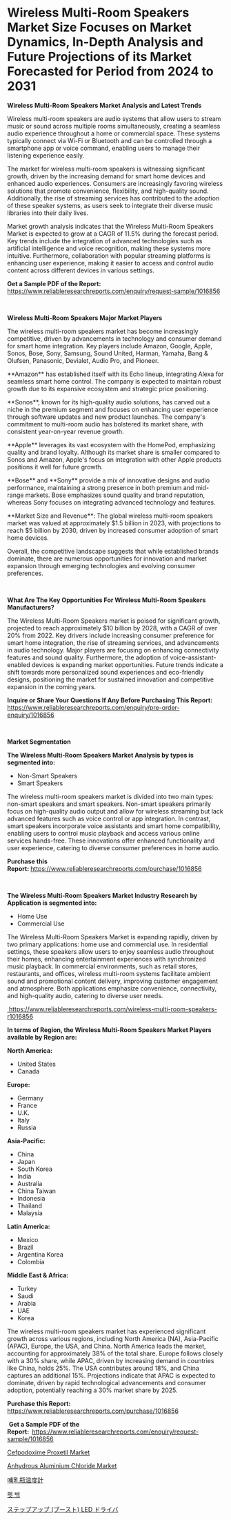 <p><h1>Wireless Multi-Room Speakers Market Size Focuses on Market Dynamics, In-Depth Analysis and Future Projections of its Market Forecasted for Period from 2024 to 2031</h1></p><p><strong>Wireless Multi-Room Speakers Market Analysis and Latest Trends</strong></p>
<p><p>Wireless multi-room speakers are audio systems that allow users to stream music or sound across multiple rooms simultaneously, creating a seamless audio experience throughout a home or commercial space. These systems typically connect via Wi-Fi or Bluetooth and can be controlled through a smartphone app or voice command, enabling users to manage their listening experience easily.</p><p>The market for wireless multi-room speakers is witnessing significant growth, driven by the increasing demand for smart home devices and enhanced audio experiences. Consumers are increasingly favoring wireless solutions that promote convenience, flexibility, and high-quality sound. Additionally, the rise of streaming services has contributed to the adoption of these speaker systems, as users seek to integrate their diverse music libraries into their daily lives.</p><p>Market growth analysis indicates that the Wireless Multi-Room Speakers Market is expected to grow at a CAGR of 11.5% during the forecast period. Key trends include the integration of advanced technologies such as artificial intelligence and voice recognition, making these systems more intuitive. Furthermore, collaboration with popular streaming platforms is enhancing user experience, making it easier to access and control audio content across different devices in various settings.</p></p>
<p><strong>Get a Sample PDF of the Report:&nbsp;</strong> <a href="https://www.reliableresearchreports.com/enquiry/request-sample/1016856">https://www.reliableresearchreports.com/enquiry/request-sample/1016856</a></p>
<p>&nbsp;</p>
<p><strong>Wireless Multi-Room Speakers Major Market Players</strong></p>
<p><p>The wireless multi-room speakers market has become increasingly competitive, driven by advancements in technology and consumer demand for smart home integration. Key players include Amazon, Google, Apple, Sonos, Bose, Sony, Samsung, Sound United, Harman, Yamaha, Bang & Olufsen, Panasonic, Devialet, Audio Pro, and Pioneer.</p><p>**Amazon** has established itself with its Echo lineup, integrating Alexa for seamless smart home control. The company is expected to maintain robust growth due to its expansive ecosystem and strategic price positioning. </p><p>**Sonos**, known for its high-quality audio solutions, has carved out a niche in the premium segment and focuses on enhancing user experience through software updates and new product launches. The company's commitment to multi-room audio has bolstered its market share, with consistent year-on-year revenue growth.</p><p>**Apple** leverages its vast ecosystem with the HomePod, emphasizing quality and brand loyalty. Although its market share is smaller compared to Sonos and Amazon, Apple's focus on integration with other Apple products positions it well for future growth.</p><p>**Bose** and **Sony** provide a mix of innovative designs and audio performance, maintaining a strong presence in both premium and mid-range markets. Bose emphasizes sound quality and brand reputation, whereas Sony focuses on integrating advanced technology and features.</p><p>**Market Size and Revenue**: The global wireless multi-room speakers market was valued at approximately $1.5 billion in 2023, with projections to reach $5 billion by 2030, driven by increased consumer adoption of smart home devices. </p><p>Overall, the competitive landscape suggests that while established brands dominate, there are numerous opportunities for innovation and market expansion through emerging technologies and evolving consumer preferences.</p></p>
<p>&nbsp;</p>
<p><strong>What Are The Key Opportunities For Wireless Multi-Room Speakers Manufacturers?</strong></p>
<p><p>The Wireless Multi-Room Speakers market is poised for significant growth, projected to reach approximately $10 billion by 2028, with a CAGR of over 20% from 2022. Key drivers include increasing consumer preference for smart home integration, the rise of streaming services, and advancements in audio technology. Major players are focusing on enhancing connectivity features and sound quality. Furthermore, the adoption of voice-assistant-enabled devices is expanding market opportunities. Future trends indicate a shift towards more personalized sound experiences and eco-friendly designs, positioning the market for sustained innovation and competitive expansion in the coming years.</p></p>
<p><strong>Inquire or Share Your Questions If Any Before Purchasing This Report:</strong> <a href="https://www.reliableresearchreports.com/enquiry/pre-order-enquiry/1016856">https://www.reliableresearchreports.com/enquiry/pre-order-enquiry/1016856</a></p>
<p>&nbsp;</p>
<p><strong>Market Segmentation</strong></p>
<p><strong>The Wireless Multi-Room Speakers Market Analysis by types is segmented into:</strong></p>
<p><ul><li>Non-Smart Speakers</li><li>Smart Speakers</li></ul></p>
<p><p>The wireless multi-room speakers market is divided into two main types: non-smart speakers and smart speakers. Non-smart speakers primarily focus on high-quality audio output and allow for wireless streaming but lack advanced features such as voice control or app integration. In contrast, smart speakers incorporate voice assistants and smart home compatibility, enabling users to control music playback and access various online services hands-free. These innovations offer enhanced functionality and user experience, catering to diverse consumer preferences in home audio.</p></p>
<p><strong>Purchase this Report:&nbsp;</strong><a href="https://www.reliableresearchreports.com/purchase/1016856">https://www.reliableresearchreports.com/purchase/1016856</a></p>
<p>&nbsp;</p>
<p><strong>The Wireless Multi-Room Speakers Market Industry Research by Application is segmented into:</strong></p>
<p><ul><li>Home Use</li><li>Commercial Use</li></ul></p>
<p><p>The Wireless Multi-Room Speakers Market is expanding rapidly, driven by two primary applications: home use and commercial use. In residential settings, these speakers allow users to enjoy seamless audio throughout their homes, enhancing entertainment experiences with synchronized music playback. In commercial environments, such as retail stores, restaurants, and offices, wireless multi-room systems facilitate ambient sound and promotional content delivery, improving customer engagement and atmosphere. Both applications emphasize convenience, connectivity, and high-quality audio, catering to diverse user needs.</p></p>
<p><a href="https://www.reliableresearchreports.com/wireless-multi-room-speakers-r1016856">&nbsp;https://www.reliableresearchreports.com/wireless-multi-room-speakers-r1016856</a></p>
<p><strong>In terms of Region, the Wireless Multi-Room Speakers Market Players available by Region are:</strong></p>
<p>
    <p> <strong> North America: </strong>
        <ul>
            <li>United States</li>
            <li>Canada</li>
        </ul>
        </p> 
    <p> <strong> Europe: </strong>
        <ul>
            <li>Germany</li>
            <li>France</li>
            <li>U.K.</li>
            <li>Italy</li>
            <li>Russia</li>
        </ul>
        </p> 
    <p> <strong> Asia-Pacific: </strong>
        <ul>
            <li>China</li>
            <li>Japan</li>
            <li>South Korea</li>
            <li>India</li>
            <li>Australia</li>
            <li>China Taiwan</li>
            <li>Indonesia</li>
            <li>Thailand</li>
            <li>Malaysia</li>
        </ul>
        </p> 
    <p> <strong> Latin America: </strong>
        <ul>
            <li>Mexico</li>
            <li>Brazil</li>
            <li>Argentina Korea</li>
            <li>Colombia</li>
        </ul>
        </p> 
    <p> <strong> Middle East & Africa: </strong>
        <ul>
            <li>Turkey</li>
            <li>Saudi</li>
            <li>Arabia</li>
            <li>UAE</li>
            <li>Korea</li>
        </ul>
    </p>
    </p>
<p><p>The wireless multi-room speakers market has experienced significant growth across various regions, including North America (NA), Asia-Pacific (APAC), Europe, the USA, and China. North America leads the market, accounting for approximately 38% of the total share. Europe follows closely with a 30% share, while APAC, driven by increasing demand in countries like China, holds 25%. The USA contributes around 18%, and China captures an additional 15%. Projections indicate that APAC is expected to dominate, driven by rapid technological advancements and consumer adoption, potentially reaching a 30% market share by 2025.</p></p>
<p><strong>Purchase this Report: </strong><a href="https://www.reliableresearchreports.com/purchase/1016856">https://www.reliableresearchreports.com/purchase/1016856</a></p>
<p>&nbsp;<strong>Get a Sample PDF of the Report:&nbsp;&nbsp;</strong><a href="https://www.reliableresearchreports.com/enquiry/request-sample/1016856">https://www.reliableresearchreports.com/enquiry/request-sample/1016856</a></p>
<p><strong></strong></p>
<p><p><a href="https://issuu.com/reportprime-2/docs/cefpodoxime-proxetil-market-size-20_8bfd88ae5c4da7">Cefpodoxime Proxetil Market</a></p><p><a href="https://www.linkedin.com/pulse/insights-anhydrous-aluminium-chloride-market-players-size-geographical-kdsxc?trackingId=XCBSYwD9QZ2yaMWXlnYeiA%3D%3D">Anhydrous Aluminium Chloride Market</a></p><p><a href="https://medium.com/@mm14022023/%E4%B9%B3%E5%85%90%E7%94%A8%E5%93%BA%E4%B9%B3%E7%93%B6%E6%B8%A9%E5%BA%A6%E8%A8%88%E5%B8%82%E5%A0%B4%E3%81%AB%E3%81%8A%E3%81%91%E3%82%8B%E4%B8%BB%E8%A6%81%E8%A6%81%E5%9B%A0%E3%81%AE%E5%88%86%E6%9E%90-2024%E5%B9%B4%E3%81%8B%E3%82%892031%E5%B9%B4%E3%81%BE%E3%81%A7%E3%81%AE%E5%B8%82%E5%A0%B4%E5%8B%95%E5%90%91%E3%81%A8%E5%B0%86%E6%9D%A5%E3%81%AE%E5%B1%95%E6%9C%9B-952c68c11c37">哺乳瓶温度計</a></p><p><a href="https://medium.com/@leannebruen2023/pet-bag-market-%EC%9D%98-%EA%B8%80%EB%A1%9C%EB%B2%8C-%EC%8B%9C%EC%9E%A5-%EA%B0%9C%EC%9A%94%EB%8A%94-%EC%A0%84-%EC%84%B8%EA%B3%84-%EB%B0%8F-%EC%A3%BC%EC%9A%94-%EC%8B%9C%EC%9E%A5%EC%9D%98-%EC%82%B0%EC%97%85%EC%97%90-%EC%98%81%ED%96%A5%EC%9D%84-%EB%AF%B8%EC%B9%98%EB%8A%94-%EC%A3%BC%EC%9A%94-%ED%8A%B8%EB%A0%8C%EB%93%9C%EC%97%90-%EB%8C%80%ED%95%9C-%EB%8F%85%ED%8A%B9%ED%95%9C-%EA%B4%80%EC%A0%90%EC%9D%84-%EC%A0%9C%EA%B3%B5%ED%95%A9%EB%8B%88%EB%8B%A4-12f69302b3a4">펫 백</a></p><p><a href="https://medium.com/@tubbs463/step-up-boost-led-drivers-market-%E3%81%AF-%E3%82%B3%E3%82%B9%E3%83%88%E7%AE%A1%E7%90%86%E3%81%A8%E5%8A%B9%E7%8E%87%E5%90%91%E4%B8%8A%E3%82%92%E5%84%AA%E5%85%88%E3%81%97%E3%81%BE%E3%81%99-%E3%81%95%E3%82%89%E3%81%AB-%E5%A0%B1%E5%91%8A%E6%9B%B8%E3%81%AF%E5%B8%82%E5%A0%B4%E3%81%AE%E9%9C%80%E8%A6%81%E9%9D%A2%E3%81%A8%E4%BE%9B%E7%B5%A6%E9%9D%A2%E3%81%AE%E4%B8%A1%E6%96%B9%E3%82%92%E3%82%AB%E3%83%90%E3%83%BC%E3%81%97%E3%81%A6%E3%81%84%E3%81%BE%E3%81%99-step-up-9cd22c2df69a">ステップアップ (ブースト) LED ドライバ</a></p></p>